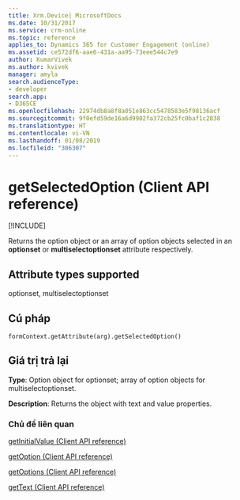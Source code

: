 ```yaml
---
title: Xrm.Device| MicrosoftDocs
ms.date: 10/31/2017
ms.service: crm-online
ms.topic: reference
applies_to: Dynamics 365 for Customer Engagement (online)
ms.assetid: ce572df6-aae6-431a-aa95-73eee544c7e9
author: KumarVivek
ms.author: kvivek
manager: amyla
search.audienceType:
- developer
search.app:
- D365CE
ms.openlocfilehash: 22974db8a8f8a051e863cc5478583e5f98136acf
ms.sourcegitcommit: 9f0efd59de16a6d9902fa372cb25fc0baf1c2838
ms.translationtype: HT
ms.contentlocale: vi-VN
ms.lasthandoff: 01/08/2019
ms.locfileid: "386307"
---
```

# <a name="getselectedoption-client-api-reference"></a>getSelectedOption (Client API reference)

[!INCLUDE[](../../../../includes/cc_applies_to_update_9_0_0.md)]

Returns the option object or an array of option objects selected in an **optionset** or **multiselectoptionset** attribute respectively. 

## <a name="attribute-types-supported"></a>Attribute types supported

optionset, multiselectoptionset

## <a name="syntax"></a>Cú pháp

`formContext.getAttribute(arg).getSelectedOption()`

## <a name="return-value"></a>Giá trị trả lại

**Type**: Option object for optionset; array of option objects for multiselectoptionset. 

**Description**: Returns the object with text and value properties.

### <a name="related-topics"></a>Chủ đề liên quan
[getInitialValue (Client API reference)](getInitialValue.md)

[getOption (Client API reference)](getOption.md)

[getOptions (Client API reference)](getOptions.md)

[getText (Client API reference)](getText.md)

